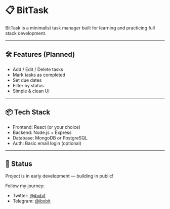 # 📋 BitTask

BitTask is a minimalist task manager built for learning and practicing full stack development.

---

## 🛠️ Features (Planned)
- Add / Edit / Delete tasks  
- Mark tasks as completed  
- Set due dates  
- Filter by status  
- Simple & clean UI   

--- 

## 📦 Tech Stack
- Frontend: React (or your choice)  
- Backend: Node.js + Express  
- Database: MongoDB or PostgreSQL  
- Auth: Basic email login (optional)  

---

## 🚧 Status 
Project is in early development — building in public!

Follow my journey:  
- Twitter: [@ibxbit](https://twitter.com/ibxbit)  
- Telegram: [@ibxbit](https://t.me/ibxbit)
